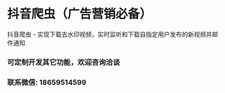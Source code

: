 # 抖音爬虫（广告营销必备）
抖音爬虫 - 实现下载去水印视频，实时监听和下载自指定用户发布的新视频并邮件通知    

### 可定制开发其它功能，欢迎咨询洽谈

### 联系微信: 18659514599

